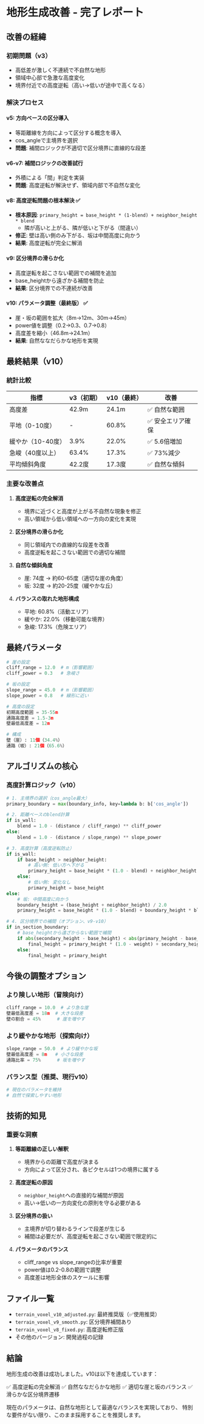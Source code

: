 # 地形生成改善 - 完了レポート

## 改善の経緯

### 初期問題（v3）
- 高低差が激しく不連続で不自然な地形
- 領域中心部で急激な高度変化
- 境界付近での高度逆転（高い→低いが途中で高くなる）

### 解決プロセス

#### v5: 方向ベースの区分導入
- 等距離線を方向によって区分する概念を導入
- cos_angleで主境界を選択
- **問題**: 補間ロジックが不適切で区分境界に直線的な段差

#### v6-v7: 補間ロジックの改善試行
- 外積による「間」判定を実装
- **問題**: 高度逆転が解決せず、領域内部で不自然な変化

#### v8: 高度逆転問題の根本解決 ✅
- **根本原因**: `primary_height = base_height * (1-blend) + neighbor_height * blend`
  - 隣が高いと上がる、隣が低いと下がる（間違い）
- **修正**: 壁は高い側のみ下がる、坂は中間高度に向かう
- **結果**: 高度逆転が完全に解消

#### v9: 区分境界の滑らか化
- 高度逆転を起こさない範囲での補間を追加
- base_heightから遠ざかる補間を防止
- **結果**: 区分境界での不連続が改善

#### v10: パラメータ調整（最終版） ✅
- 崖・坂の範囲を拡大（8m→12m、30m→45m）
- power値を調整（0.2→0.3、0.7→0.8）
- 高度差を縮小（46.8m→24.1m）
- **結果**: 自然ななだらかな地形を実現

## 最終結果（v10）

### 統計比較

| 指標 | v3（初期） | v10（最終） | 改善 |
|------|-----------|------------|------|
| 高度差 | 42.9m | 24.1m | ✅ 自然な範囲 |
| 平地（0-10度） | - | 60.8% | ✅ 安全エリア確保 |
| 緩やか（10-40度） | 3.9% | 22.0% | ✅ 5.6倍増加 |
| 急峻（40度以上） | 63.4% | 17.3% | ✅ 73%減少 |
| 平均傾斜角度 | 42.2度 | 17.3度 | ✅ 自然な傾斜 |

### 主要な改善点

1. **高度逆転の完全解消**
   - 境界に近づくと高度が上がる不自然な現象を修正
   - 高い領域から低い領域への一方向の変化を実現

2. **区分境界の滑らか化**
   - 同じ領域内での直線的な段差を改善
   - 高度逆転を起こさない範囲での適切な補間

3. **自然な傾斜角度**
   - 崖: 74度 → 約60-65度（適切な崖の角度）
   - 坂: 32度 → 約20-25度（緩やかな丘）

4. **バランスの取れた地形構成**
   - 平地: 60.8%（活動エリア）
   - 緩やか: 22.0%（移動可能な境界）
   - 急峻: 17.3%（危険エリア）

## 最終パラメータ

```python
# 崖の設定
cliff_range = 12.0  # m（影響範囲）
cliff_power = 0.3   # 急峻さ

# 坂の設定
slope_range = 45.0  # m（影響範囲）
slope_power = 0.8   # 線形に近い

# 高度の設定
初期高度範囲 = 35-55m
通路高度差 = 1.5-3m
壁最低高度差 = 12m

# 構成
壁（崖）: 11個（34.4%）
通路（坂）: 21個（65.6%）
```

## アルゴリズムの核心

### 高度計算ロジック（v10）

```python
# 1. 主境界の選択（cos_angle最大）
primary_boundary = max(boundary_info, key=lambda b: b['cos_angle'])

# 2. 距離ベースのblend計算
if is_wall:
    blend = 1.0 - (distance / cliff_range) ** cliff_power
else:
    blend = 1.0 - (distance / slope_range) ** slope_power

# 3. 高度計算（高度逆転防止）
if is_wall:
    if base_height > neighbor_height:
        # 高い側: 低い方へ下がる
        primary_height = base_height * (1.0 - blend) + neighbor_height * blend
    else:
        # 低い側: 変化なし
        primary_height = base_height
else:
    # 坂: 中間高度に向かう
    boundary_height = (base_height + neighbor_height) / 2.0
    primary_height = base_height * (1.0 - blend) + boundary_height * blend

# 4. 区分境界での補間（オプション、v9-v10）
if in_section_boundary:
    # base_heightから遠ざからない範囲で補間
    if abs(secondary_height - base_height) < abs(primary_height - base_height) * 1.5:
        final_height = primary_height * (1.0 - weight) + secondary_height * weight
    else:
        final_height = primary_height
```

## 今後の調整オプション

### より険しい地形（冒険向け）
```python
cliff_range = 10.0  # より急な崖
壁最低高度差 = 18m  # 大きな段差
壁の割合 = 45%      # 崖を増やす
```

### より緩やかな地形（探索向け）
```python
slope_range = 50.0  # より緩やかな坂
壁最低高度差 = 8m   # 小さな段差
通路比率 = 75%      # 坂を増やす
```

### バランス型（推奨、現行v10）
```python
# 現在のパラメータを維持
# 自然で探索しやすい地形
```

## 技術的知見

### 重要な洞察

1. **等距離線の正しい解釈**
   - 境界からの距離で高度が決まる
   - 方向によって区分され、各ピクセルは1つの境界に属する

2. **高度逆転の原因**
   - `neighbor_height`への直接的な補間が原因
   - 高い→低いの一方向変化の原則を守る必要がある

3. **区分境界の扱い**
   - 主境界が切り替わるラインで段差が生じる
   - 補間は必要だが、高度逆転を起こさない範囲で限定的に

4. **パラメータのバランス**
   - cliff_range vs slope_rangeの比率が重要
   - power値は0.2-0.8の範囲で調整
   - 高度差は地形全体のスケールに影響

## ファイル一覧

- `terrain_voxel_v10_adjusted.py`: 最終推奨版（✅使用推奨）
- `terrain_voxel_v9_smooth.py`: 区分境界補間あり
- `terrain_voxel_v8_fixed.py`: 高度逆転修正版
- その他のバージョン: 開発過程の記録

## 結論

地形生成の改善は成功しました。v10は以下を達成しています：

✅ 高度逆転の完全解消
✅ 自然ななだらかな地形
✅ 適切な崖と坂のバランス
✅ 滑らかな区分境界遷移

現在のパラメータは、自然な地形として最適なバランスを実現しており、
特別な要件がない限り、このまま採用することを推奨します。
